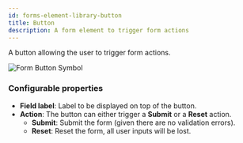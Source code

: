 ```yaml
---
id: forms-element-library-button
title: Button
description: A form element to trigger form actions
---
```


A button allowing the user to trigger form actions.

![Form Button Symbol](/img/form-icons/form-button.svg)

### Configurable properties

- **Field label**: Label to be displayed on top of the button.
- **Action**: The button can either trigger a **Submit** or a **Reset** action.
  - **Submit**: Submit the form (given there are no validation errors).
  - **Reset**: Reset the form, all user inputs will be lost.

